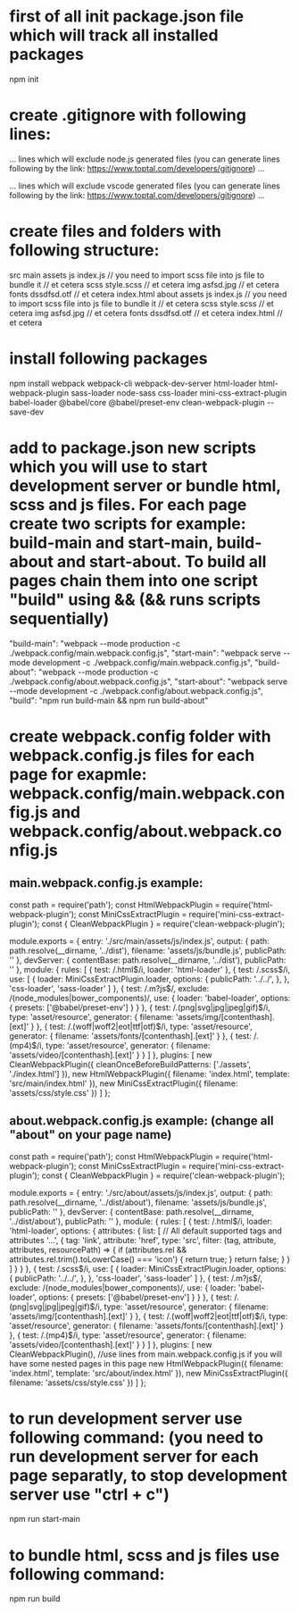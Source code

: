 # first of all init package.json file which will track all installed packages
npm init

# create .gitignore with following lines:

...
lines which will exclude node.js generated files (you can generate lines following by the link: https://www.toptal.com/developers/gitignore)
...

...
lines which will exclude vscode generated files (you can generate lines following by the link: https://www.toptal.com/developers/gitignore)
...

# create files and folders with following structure:
src
  main
    assets
      js
        index.js // you need to import scss file into js file to bundle it
        // et cetera
      scss
        style.scss
        // et cetera
      img
        asfsd.jpg
        // et cetera
      fonts
        dssdfsd.otf
        // et cetera
    index.html
  about
    assets
      js
        index.js // you need to import scss file into js file to bundle it
        // et cetera
      scss
        style.scss
        // et cetera
      img
        asfsd.jpg
        // et cetera
      fonts
        dssdfsd.otf
        // et cetera
    index.html
  // et cetera

# install following packages
npm install webpack webpack-cli webpack-dev-server html-loader html-webpack-plugin sass-loader node-sass css-loader mini-css-extract-plugin babel-loader @babel/core @babel/preset-env clean-webpack-plugin --save-dev

# add to package.json new scripts which you will use to start development server or bundle html, scss and js files. For each page create two scripts for example: build-main and start-main, build-about and start-about. To build all pages chain them into one script "build" using && (&& runs scripts sequentially)
"build-main": "webpack --mode production -c ./webpack.config/main.webpack.config.js",
"start-main": "webpack serve --mode development -c ./webpack.config/main.webpack.config.js",
"build-about": "webpack --mode production -c ./webpack.config/about.webpack.config.js",
"start-about": "webpack serve --mode development -c ./webpack.config/about.webpack.config.js",
"build": "npm run build-main && npm run build-about"

# create webpack.config folder with webpack.config.js files for each page for exapmle: webpack.config/main.webpack.config.js and webpack.config/about.webpack.config.js

## main.webpack.config.js example:

const path = require('path');
const HtmlWebpackPlugin = require('html-webpack-plugin');
const MiniCssExtractPlugin = require('mini-css-extract-plugin');
const { CleanWebpackPlugin } = require('clean-webpack-plugin');

module.exports = {
  entry: './src/main/assets/js/index.js',
  output: {
    path: path.resolve(__dirname, '../dist'),
    filename: 'assets/js/bundle.js',
    publicPath: ''
  },
  devServer: {
    contentBase: path.resolve(__dirname, '../dist'),
    publicPath: ''
  },
  module: {
    rules: [
      {
        test: /\.html$/i,
        loader: 'html-loader'
      },
      {
        test: /\.scss$/i,
        use: [
          {
            loader: MiniCssExtractPlugin.loader,
            options: {
              publicPath: '../../',
            },
          }, 
          'css-loader',
          'sass-loader'
        ]
      },
      {
        test: /\.m?js$/,
        exclude: /(node_modules|bower_components)/,
        use: {
          loader: 'babel-loader',
          options: {
            presets: ['@babel/preset-env']
          }
        }
      },
      {
        test: /\.(png|svg|jpg|jpeg|gif)$/i,
        type: 'asset/resource',
        generator: {
          filename: 'assets/img/[contenthash].[ext]'
        }
      },
      {
        test: /\.(woff|woff2|eot|ttf|otf)$/i,
        type: 'asset/resource',
        generator: {
          filename: 'assets/fonts/[contenthash].[ext]'
        }
      },
      {
        test: /\.(mp4)$/i,
        type: 'asset/resource',
        generator: {
          filename: 'assets/video/[contenthash].[ext]'
        }
      }
    ]
  },
  plugins: [
    new CleanWebpackPlugin({
      cleanOnceBeforeBuildPatterns: ['./assets', './index.html']
    }),
    new HtmlWebpackPlugin({
      filename: 'index.html',
      template: 'src/main/index.html'
    }),
    new MiniCssExtractPlugin({
      filename: 'assets/css/style.css'
    })
  ]
};

## about.webpack.config.js example: (change all "about" on your page name)

const path = require('path');
const HtmlWebpackPlugin = require('html-webpack-plugin');
const MiniCssExtractPlugin = require('mini-css-extract-plugin');
const { CleanWebpackPlugin } = require('clean-webpack-plugin');

module.exports = {
  entry: './src/about/assets/js/index.js',
  output: {
    path: path.resolve(__dirname, '../dist/about'),
    filename: 'assets/js/bundle.js',
    publicPath: ''
  },
  devServer: {
    contentBase: path.resolve(__dirname, '../dist/about'),
    publicPath: ''
  },
  module: {
    rules: [
      {
        test: /\.html$/i,
        loader: 'html-loader',
        options: {
          attributes: {
            list: [
              // All default supported tags and attributes
              '...',
              {
                tag: 'link',
                attribute: 'href',
                type: 'src',
                filter: (tag, attribute, attributes, resourcePath) => {
                  if (attributes.rel && attributes.rel.trim().toLowerCase() === 'icon') {
                    return true;
                  }
                  return false;
                }
              }
            ]
          }
        }
      },
      {
        test: /\.scss$/i,
        use: [
          {
            loader: MiniCssExtractPlugin.loader,
            options: {
              publicPath: '../../',
            },
          }, 
          'css-loader',
          'sass-loader'
        ]
      },
      {
        test: /\.m?js$/,
        exclude: /(node_modules|bower_components)/,
        use: {
          loader: 'babel-loader',
          options: {
            presets: ['@babel/preset-env']
          }
        }
      },
      {
        test: /\.(png|svg|jpg|jpeg|gif)$/i,
        type: 'asset/resource',
        generator: {
          filename: 'assets/img/[contenthash].[ext]'
        }
      },
      {
        test: /\.(woff|woff2|eot|ttf|otf)$/i,
        type: 'asset/resource',
        generator: {
          filename: 'assets/fonts/[contenthash].[ext]'
        }
      },
      {
        test: /\.(mp4)$/i,
        type: 'asset/resource',
        generator: {
          filename: 'assets/video/[contenthash].[ext]'
        }
      }
    ]
  },
  plugins: [
    new CleanWebpackPlugin(), //use lines from main.webpack.config.js if you will have some nested pages in this page
    new HtmlWebpackPlugin({
      filename: 'index.html',
      template: 'src/about/index.html'
    }),
    new MiniCssExtractPlugin({
      filename: 'assets/css/style.css'
    })
  ]
};

# to run development server use following command: (you need to run development server for each page separatly, to stop development server use "ctrl + c")
npm run start-main

# to bundle html, scss and js files use following command:
npm run build